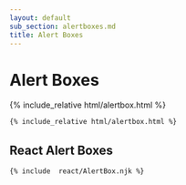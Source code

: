 ```yaml
---
layout: default
sub_section: alertboxes.md
title: Alert Boxes
---
```


# Alert Boxes


<div class="site-c-showcase">
{% include_relative html/alertbox.html %}
</div>

```html
{% include_relative html/alertbox.html %}
```

## React Alert Boxes
```html
{% include  react/AlertBox.njk %}
```